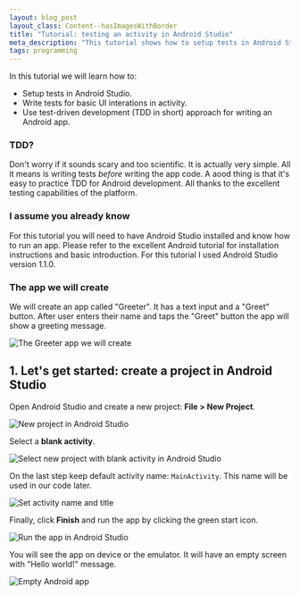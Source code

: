 ```yaml
---
layout: blog_post
layout_class: Content--hasImagesWithBorder
title: "Tutorial: testing an activity in Android Studio"
meta_description: "This tutorial shows how to setup tests in Android Studio and write test for basic UI interactions."
tags: programming
---
```


In this tutorial we will learn how to:

* Setup tests in Android Studio.
* Write tests for basic UI interations in activity.
* Use test-driven development (TDD in short) approach for writing an Android app.

### TDD?

Don't worry if it sounds scary and too scientific. It is actually very simple. All it means is writing tests *before* writing the app code. A aood thing is that it's easy to practice TDD for Android development. All thanks to the excellent testing capabilities of the platform.

### I assume you already know

For this tutorial you will need to have Android Studio installed and know how to run an app. Please refer to the excellent Android tutorial for installation instructions and basic introduction. For this tutorial I used Android Studio version 1.1.0.

### The app we will create

We will create an app called "Greeter". It has a text input and a "Greet" button. After user enters their name and taps the "Greet" button the app will show a greeting message.

![The `Greeter` app we will create](/image/blog/2015-09-27-testing-ui-in-android-studio/0100_finished_app_screen.png)

## 1. Let's get started: create a project in Android Studio

Open Android Studio and create a new project: **File > New Project**.

![New project in Android Studio](/image/blog/2015-09-27-testing-ui-in-android-studio/0110_new_project_in_android_studio.png)

Select a **blank activity**.

![Select new project with blank activity in Android Studio](/image/blog/2015-09-27-testing-ui-in-android-studio/0120_new_project_select_blank_activity_in_android_studio.png)

On the last step keep default activity name: `MainActivity`. This name will be used in our code later.

![Set activity name and title](/image/blog/2015-09-27-testing-ui-in-android-studio/0130_set_activity_name_and_title_in_android_studio.png)

Finally, click **Finish** and run the app by clicking the green start icon.

![Run the app in Android Studio](/image/blog/2015-09-27-testing-ui-in-android-studio/0140_run_android_studio_project.png)

You will see the app on device or the emulator. It will have an empty screen with "Hello world!" message.

![Empty Android app](/image/blog/2015-09-27-testing-ui-in-android-studio/0300_empty_app_first_run.png)


